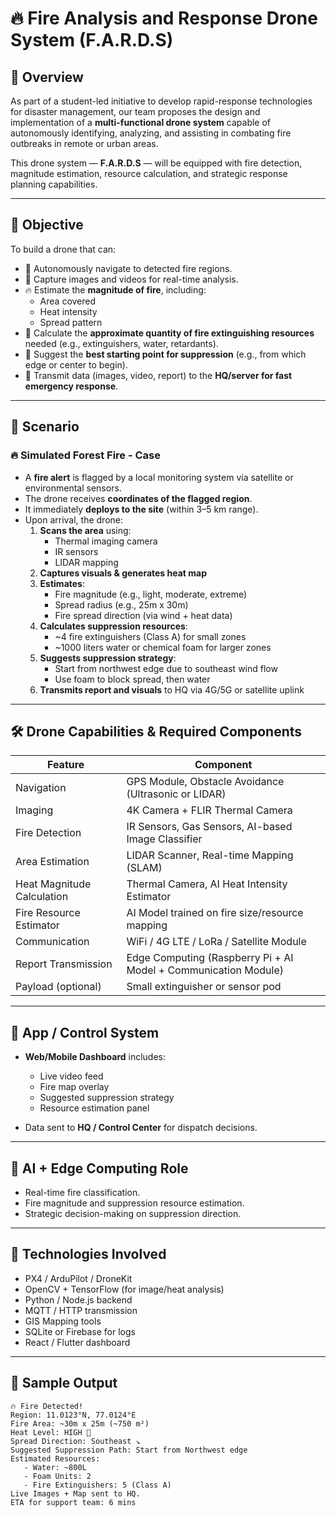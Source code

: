 # 🔥 Fire Analysis and Response Drone System (F.A.R.D.S)

## 🧩 Overview
As part of a student-led initiative to develop rapid-response technologies for disaster management, our team proposes the design and implementation of a **multi-functional drone system** capable of autonomously identifying, analyzing, and assisting in combating fire outbreaks in remote or urban areas.

This drone system — **F.A.R.D.S** — will be equipped with fire detection, magnitude estimation, resource calculation, and strategic response planning capabilities.

---

## 🎯 Objective
To build a drone that can:

- 🚁 Autonomously navigate to detected fire regions.
- 📸 Capture images and videos for real-time analysis.
- 🔥 Estimate the **magnitude of fire**, including:
  - Area covered
  - Heat intensity
  - Spread pattern
- 🧯 Calculate the **approximate quantity of fire extinguishing resources** needed (e.g., extinguishers, water, retardants).
- 🧠 Suggest the **best starting point for suppression** (e.g., from which edge or center to begin).
- 📡 Transmit data (images, video, report) to the **HQ/server for fast emergency response**.

---

## 🧪 Scenario
### 🔥 Simulated Forest Fire - Case

- A **fire alert** is flagged by a local monitoring system via satellite or environmental sensors.
- The drone receives **coordinates of the flagged region**.
- It immediately **deploys to the site** (within 3–5 km range).
- Upon arrival, the drone:
  1. **Scans the area** using:
     - Thermal imaging camera
     - IR sensors
     - LIDAR mapping
  2. **Captures visuals & generates heat map**
  3. **Estimates**:
     - Fire magnitude (e.g., light, moderate, extreme)
     - Spread radius (e.g., 25m x 30m)
     - Fire spread direction (via wind + heat data)
  4. **Calculates suppression resources**:
     - ~4 fire extinguishers (Class A) for small zones
     - ~1000 liters water or chemical foam for larger zones
  5. **Suggests suppression strategy**:
     - Start from northwest edge due to southeast wind flow
     - Use foam to block spread, then water
  6. **Transmits report and visuals** to HQ via 4G/5G or satellite uplink

---

## 🛠️ Drone Capabilities & Required Components

| Feature                         | Component                                                               |
|----------------------------------|-------------------------------------------------------------------------|
| Navigation                       | GPS Module, Obstacle Avoidance (Ultrasonic or LIDAR)                   |
| Imaging                          | 4K Camera + FLIR Thermal Camera                                         |
| Fire Detection                   | IR Sensors, Gas Sensors, AI-based Image Classifier                     |
| Area Estimation                  | LIDAR Scanner, Real-time Mapping (SLAM)                                |
| Heat Magnitude Calculation       | Thermal Camera, AI Heat Intensity Estimator                            |
| Fire Resource Estimator          | AI Model trained on fire size/resource mapping                         |
| Communication                    | WiFi / 4G LTE / LoRa / Satellite Module                                |
| Report Transmission              | Edge Computing (Raspberry Pi + AI Model + Communication Module)        |
| Payload (optional)               | Small extinguisher or sensor pod                                       |

---

## 📲 App / Control System

- **Web/Mobile Dashboard** includes:
  - Live video feed
  - Fire map overlay
  - Suggested suppression strategy
  - Resource estimation panel

- Data sent to **HQ / Control Center** for dispatch decisions.

---

## 🤖 AI + Edge Computing Role

- Real-time fire classification.
- Fire magnitude and suppression resource estimation.
- Strategic decision-making on suppression direction.

---

## 🧠 Technologies Involved

- PX4 / ArduPilot / DroneKit
- OpenCV + TensorFlow (for image/heat analysis)
- Python / Node.js backend
- MQTT / HTTP transmission
- GIS Mapping tools
- SQLite or Firebase for logs
- React / Flutter dashboard

---

## 📝 Sample Output

```text
🔥 Fire Detected!
Region: 11.0123°N, 77.0124°E
Fire Area: ~30m x 25m (~750 m²)
Heat Level: HIGH 🔴
Spread Direction: Southeast ↘️
Suggested Suppression Path: Start from Northwest edge
Estimated Resources: 
   - Water: ~800L
   - Foam Units: 2
   - Fire Extinguishers: 5 (Class A)
Live Images + Map sent to HQ.
ETA for support team: 6 mins
